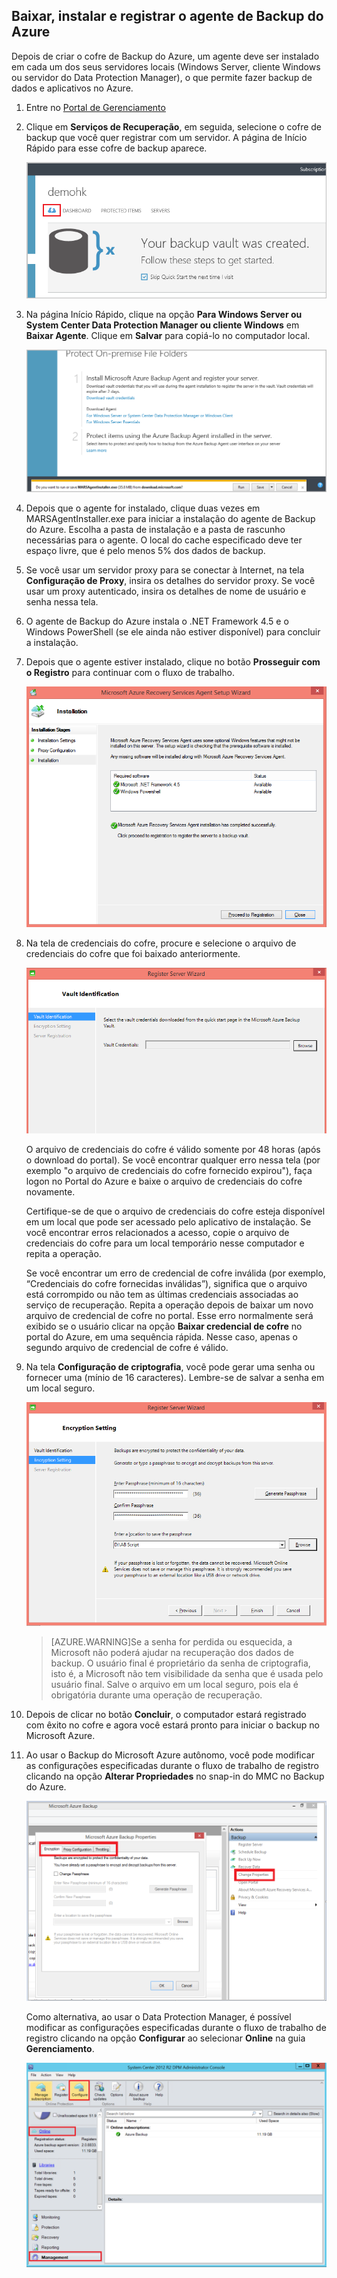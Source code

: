 ## Baixar, instalar e registrar o agente de Backup do Azure

Depois de criar o cofre de Backup do Azure, um agente deve ser instalado em cada um dos seus servidores locais (Windows Server, cliente Windows ou servidor do Data Protection Manager), o que permite fazer backup de dados e aplicativos no Azure.

1. Entre no [Portal de Gerenciamento](https://manage.windowsazure.com/)

2. Clique em **Serviços de Recuperação**, em seguida, selecione o cofre de backup que você quer registrar com um servidor. A página de Início Rápido para esse cofre de backup aparece.

    ![Início rápido](./media/backup-install-agent/quickstart.png)

3. Na página Início Rápido, clique na opção **Para Windows Server ou System Center Data Protection Manager ou cliente Windows** em **Baixar Agente**. Clique em **Salvar** para copiá-lo no computador local.

    ![Salvar agente](./media/backup-install-agent/agent.png)

4. Depois que o agente for instalado, clique duas vezes em MARSAgentInstaller.exe para iniciar a instalação do agente de Backup do Azure. Escolha a pasta de instalação e a pasta de rascunho necessárias para o agente. O local do cache especificado deve ter espaço livre, que é pelo menos 5% dos dados de backup.

5.	Se você usar um servidor proxy para se conectar à Internet, na tela **Configuração de Proxy**, insira os detalhes do servidor proxy. Se você usar um proxy autenticado, insira os detalhes de nome de usuário e senha nessa tela.

6.	O agente de Backup do Azure instala o .NET Framework 4.5 e o Windows PowerShell (se ele ainda não estiver disponível) para concluir a instalação.

7.	Depois que o agente estiver instalado, clique no botão **Prosseguir com o Registro** para continuar com o fluxo de trabalho.

    ![Registrar](./media/backup-install-agent/register.png)

8. Na tela de credenciais do cofre, procure e selecione o arquivo de credenciais do cofre que foi baixado anteriormente.

    ![Credenciais do cofre](./media/backup-install-agent/vc.png)

    O arquivo de credenciais do cofre é válido somente por 48 horas (após o download do portal). Se você encontrar qualquer erro nessa tela (por exemplo "o arquivo de credenciais do cofre fornecido expirou"), faça logon no Portal do Azure e baixe o arquivo de credenciais do cofre novamente.

    Certifique-se de que o arquivo de credenciais do cofre esteja disponível em um local que pode ser acessado pelo aplicativo de instalação. Se você encontrar erros relacionados a acesso, copie o arquivo de credenciais do cofre para um local temporário nesse computador e repita a operação.

    Se você encontrar um erro de credencial de cofre inválida (por exemplo, “Credenciais do cofre fornecidas inválidas”), significa que o arquivo está corrompido ou não tem as últimas credenciais associadas ao serviço de recuperação. Repita a operação depois de baixar um novo arquivo de credencial de cofre no portal. Esse erro normalmente será exibido se o usuário clicar na opção **Baixar credencial de cofre** no portal do Azure, em uma sequência rápida. Nesse caso, apenas o segundo arquivo de credencial de cofre é válido.

9. Na tela **Configuração de criptografia**, você pode gerar uma senha ou fornecer uma (mínio de 16 caracteres). Lembre-se de salvar a senha em um local seguro.

    ![Criptografia](./media/backup-install-agent/encryption.png)

    > [AZURE.WARNING]Se a senha for perdida ou esquecida, a Microsoft não poderá ajudar na recuperação dos dados de backup. O usuário final é proprietário da senha de criptografia, isto é, a Microsoft não tem visibilidade da senha que é usada pelo usuário final. Salve o arquivo em um local seguro, pois ela é obrigatória durante uma operação de recuperação.

10. Depois de clicar no botão **Concluir**, o computador estará registrado com êxito no cofre e agora você estará pronto para iniciar o backup no Microsoft Azure.

11. Ao usar o Backup do Microsoft Azure autônomo, você pode modificar as configurações especificadas durante o fluxo de trabalho de registro clicando na opção **Alterar Propriedades** no snap-in do MMC no Backup do Azure.

    ![Alterar propriedades](./media/backup-install-agent/change.png)

    Como alternativa, ao usar o Data Protection Manager, é possível modificar as configurações especificadas durante o fluxo de trabalho de registro clicando na opção **Configurar** ao selecionar **Online** na guia **Gerenciamento**.

    ![Configurar o Backup do Azure](./media/backup-install-agent/configure.png)

<!---HONumber=August15_HO6-->